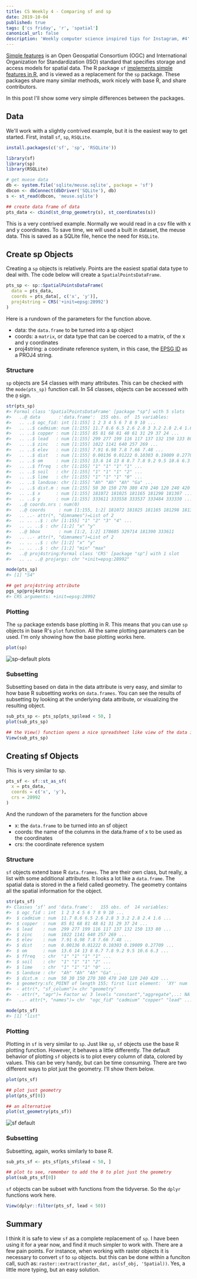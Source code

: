 ```yaml
---
title: CS Weekly 4 - Comparing sf and sp
date: 2019-10-04
published: true
tags: ['cs friday', 'r', 'spatial']
canonical_url: false
description: 'Weekly computer science inspired tips for Instagram, #4'
--- 
```


[Simple features](https://en.wikipedia.org/wiki/Simple_Features) is an Open Geospatial Consortium (OGC) and International Organization for Standardization (ISO) standard that specifies storage and access models for spatial data. The R package `sf` [implements simple features in R](http://pebesma.staff.ifgi.de/RJwrapper.pdf), and is viewed as a replacement for the `sp` package. These packages share many similar methods, work nicely with base R, and share contributors. 

In this post I'll show some very simple differences between the packages.

## Data

We'll work with a slightly contrived example, but it is the easiest way to get started. First, install `sf`, `sp`, `RSQLite`.

```r
install.packages(c('sf', 'sp', 'RSQLite'))

library(sf)
library(sp)
library(RSQLite)

# get muese data
db <- system.file('sqlite/meuse.sqlite', package = 'sf')
dbcon <- dbConnect(dbDriver('SQLite'), db)
s <- st_read(dbcon, 'meuse.sqlite')

## create data frame of data
pts_data <- cbind(st_drop_geometry(s), st_coordinates(s))
```

This is a very contrived example. Normally we would read in a csv file with x and y coordinates. To save time, we will used a built in dataset, the meuse data. This is saved as a SQLite file, hence the need for `RSQLite`. 

## Create sp Objects

Creating a `sp` objects is relatively. Points are the easiest spatial data type to deal with. The code below will create a `SpatialPointsDataFrame`.

```r
pts_sp <- sp::SpatialPointsDataFrame(
  data = pts_data,
  coords = pts_data[, c('x', 'y')],
  proj4string = CRS('+init=epsg:28992')
)
```

Here is a rundown of the parameters for the function above.

* data: the `data.frame` to be turned into a sp object
* coords: a `matrix`, or data type that can be coerced to a matrix, of the x and y coordinates
* proj4string: a coordinate reference system, in this case, the [EPSG ID](http://epsg.io/28992) as a PROJ4 string.

### Structure

`sp` objects are S4 classes with many attributes. This can be checked with the `mode(pts_sp)` function call. In S4 classes, objects can be accessed with the `@` sign.

```r
str(pts_sp)
#> Formal class 'SpatialPointsDataFrame' [package "sp"] with 5 slots
#>   ..@ data       :'data.frame':	155 obs. of  15 variables:
#>   .. ..$ ogc_fid: int [1:155] 1 2 3 4 5 6 7 8 9 10 ...
#>   .. ..$ cadmium: num [1:155] 11.7 8.6 6.5 2.6 2.8 3 3.2 2.8 2.4 1.6 ...
#>   .. ..$ copper : num [1:155] 85 81 68 81 48 61 31 29 37 24 ...
#>   .. ..$ lead   : num [1:155] 299 277 199 116 117 137 132 150 133 80 ...
#>   .. ..$ zinc   : num [1:155] 1022 1141 640 257 269 ...
#>   .. ..$ elev   : num [1:155] 7.91 6.98 7.8 7.66 7.48 ...
#>   .. ..$ dist   : num [1:155] 0.00136 0.01222 0.10303 0.19009 0.27709 ...
#>   .. ..$ om     : num [1:155] 13.6 14 13 8 8.7 7.8 9.2 9.5 10.6 6.3 ...
#>   .. ..$ ffreq  : chr [1:155] "1" "1" "1" "1" ...
#>   .. ..$ soil   : chr [1:155] "1" "1" "1" "2" ...
#>   .. ..$ lime   : chr [1:155] "1" "1" "1" "0" ...
#>   .. ..$ landuse: chr [1:155] "Ah" "Ah" "Ah" "Ga" ...
#>   .. ..$ dist.m : num [1:155] 50 30 150 270 380 470 240 120 240 420 ...
#>   .. ..$ x      : num [1:155] 181072 181025 181165 181298 181307 ...
#>   .. ..$ y      : num [1:155] 333611 333558 333537 333484 333330 ...
#>   ..@ coords.nrs : num(0) 
#>   ..@ coords     : num [1:155, 1:2] 181072 181025 181165 181298 181307 ...
#>   .. ..- attr(*, "dimnames")=List of 2
#>   .. .. ..$ : chr [1:155] "1" "2" "3" "4" ...
#>   .. .. ..$ : chr [1:2] "x" "y"
#>   ..@ bbox       : num [1:2, 1:2] 178605 329714 181390 333611
#>   .. ..- attr(*, "dimnames")=List of 2
#>   .. .. ..$ : chr [1:2] "x" "y"
#>   .. .. ..$ : chr [1:2] "min" "max"
#>   ..@ proj4string:Formal class 'CRS' [package "sp"] with 1 slot
#>   .. .. ..@ projargs: chr "+init=epsg:28992"

mode(pts_sp)
#> [1] "S4"

## get proj4string attribute
pgs_sp@proj4string
#> CRS arguments: +init=epsg:28992
```

### Plotting

The `sp` package extends base plotting in R. This means that you can use `sp` objects in base R's `plot` function. All the same plotting paramaters can be used. I'm only showing how the base plotting works here. 

```r
plot(sp)
```

![sp-default plots](./sp-default.png)

### Subsetting

Subsetting based on data in the data attribute is very easy, and similar to how base R subsetting works on `data.frames`. You can see the results of subsetting by looking at the underlying data attribute, or visualizing the resulting object.

```r
sub_pts_sp <- pts_sp[pts_sp$lead < 50, ]
plot(sub_pts_sp)

## the View() function opens a nice spreadsheet like view of the data in RStudio
View(sub_pts_sp)
```

## Creating sf Objects

This is very similar to sp.

```r
pts_sf <- sf::st_as_sf(
  x = pts_data,
  coords = c('x', 'y'),
  crs = 28992
)
```

And the rundown of the parameters for the function above

* x: the `data.frame` to be turned into an sf object
* coords: the name of the columns in the data.frame of x to be used as the coordinates
* crs: the coordinate reference system

### Structure

`sf` objects extend base R `data.frames`. The are their own class, but really, a list with some additional attributes. It looks a lot like a `data.frame`. The spatial data is stored in the a field called geometry. The geometry contains all the spatial information for the object.

```r
str(pts_sf)
#> Classes ‘sf’ and 'data.frame':	155 obs. of  14 variables:
#>  $ ogc_fid : int  1 2 3 4 5 6 7 8 9 10 ...
#>  $ cadmium : num  11.7 8.6 6.5 2.6 2.8 3 3.2 2.8 2.4 1.6 ...
#>  $ copper  : num  85 81 68 81 48 61 31 29 37 24 ...
#>  $ lead    : num  299 277 199 116 117 137 132 150 133 80 ...
#>  $ zinc    : num  1022 1141 640 257 269 ...
#>  $ elev    : num  7.91 6.98 7.8 7.66 7.48 ...
#>  $ dist    : num  0.00136 0.01222 0.10303 0.19009 0.27709 ...
#>  $ om      : num  13.6 14 13 8 8.7 7.8 9.2 9.5 10.6 6.3 ...
#>  $ ffreq   : chr  "1" "1" "1" "1" ...
#>  $ soil    : chr  "1" "1" "1" "2" ...
#>  $ lime    : chr  "1" "1" "1" "0" ...
#>  $ landuse : chr  "Ah" "Ah" "Ah" "Ga" ...
#>  $ dist.m  : num  50 30 150 270 380 470 240 120 240 420 ...
#>  $ geometry:sfc_POINT of length 155; first list element:  'XY' num  181072 333611
#>  - attr(*, "sf_column")= chr "geometry"
#>  - attr(*, "agr")= Factor w/ 3 levels "constant","aggregate",..: NA NA NA NA NA NA NA NA NA NA ...
#>   ..- attr(*, "names")= chr  "ogc_fid" "cadmium" "copper" "lead" ...

mode(pts_sf)
#> [1] "list"
```

### Plotting

Plotting in `sf` is very similar to `sp`. Just like `sp`, `sf` objects use the base R plotting function. However, it behaves a little differently. The default behavior of plotting `sf` objects is to plot every column of data, colored by values. This can be very handy, but can be time consuming. There are two different ways to plot just the geometry. I'll show them below. 

```r
plot(pts_sf)

## plot just geometry
plot(pts_sf[0])

## an alternative
plot(st_geometry(pts_sf))
```

![sf default](./sf-default.jpeg)

### Subsetting

Subsetting, again, works similarly to base R. 

```r
sub_pts_sf <- pts_sf[pts_sf$lead < 50, ]

## plot to see, remember to add the 0 to plot just the geometry
plot(sub_pts_sf[0])
```

`sf` objects can be subset with functions from the tidyverse. So the `dplyr` functions work here.

```r
View(dplyr::filter(pts_sf, lead < 50))
```

## Summary

I think it is safe to view `sf` as a complete replacement of `sp`. I have been using it for a year now, and find it much simpler to work with. There are a few pain points. For instance, when working with raster objects it is necessary to convert `sf` to `sp` objects. but this can be done within a funciton call, such as: `raster::extract(raster_dat, as(sf_obj, 'Spatial))`. Yes, a little more typing, but an easy solution.